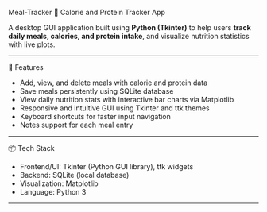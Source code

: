  Meal-Tracker
🥗 Calorie and Protein Tracker App

A desktop GUI application built using **Python (Tkinter)** to help users **track daily meals, calories, and protein intake**, and visualize nutrition statistics with live plots.

---

🚀 Features

- Add, view, and delete meals with calorie and protein data
- Save meals persistently using SQLite database
- View daily nutrition stats with interactive bar charts via Matplotlib
- Responsive and intuitive GUI using Tkinter and ttk themes
- Keyboard shortcuts for faster input navigation
- Notes support for each meal entry

---

 📦 Tech Stack

- Frontend/UI: Tkinter (Python GUI library), ttk widgets
- Backend: SQLite (local database)
- Visualization: Matplotlib
- Language: Python 3

---

